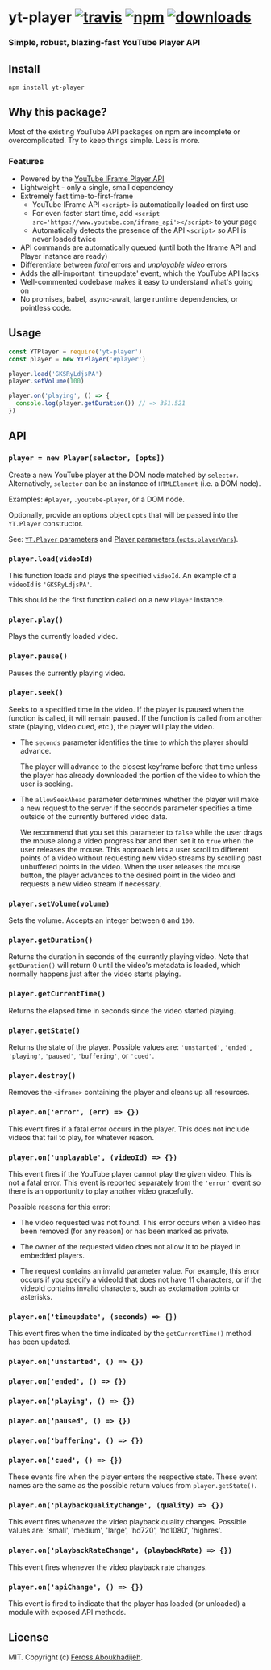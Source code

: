 # yt-player [![travis][travis-image]][travis-url] [![npm][npm-image]][npm-url] [![downloads][downloads-image]][downloads-url]

[travis-image]: https://img.shields.io/travis/feross/yt-player/master.svg
[travis-url]: https://travis-ci.org/feross/yt-player
[npm-image]: https://img.shields.io/npm/v/yt-player.svg
[npm-url]: https://npmjs.org/package/yt-player
[downloads-image]: https://img.shields.io/npm/dm/yt-player.svg
[downloads-url]: https://npmjs.org/package/yt-player

### Simple, robust, blazing-fast YouTube Player API

## Install

```
npm install yt-player
```

## Why this package?

Most of the existing YouTube API packages on npm are incomplete or overcomplicated. Try to keep things simple. Less is more.

### Features

  - Powered by the [YouTube IFrame Player API](https://developers.google.com/youtube/iframe_api_reference)
  - Lightweight - only a single, small dependency
  - Extremely fast time-to-first-frame
    - YouTube IFrame API `<script>` is automatically loaded on first use
    - For even faster start time, add `<script src='https://www.youtube.com/iframe_api'></script>` to your page
    - Automatically detects the presence of the API `<script>` so API is never loaded twice
  - API commands are automatically queued (until both the Iframe API and Player instance are ready)
  - Differentiate between *fatal* errors and *unplayable video* errors
  - Adds the all-important 'timeupdate' event, which the YouTube API lacks
  - Well-commented codebase makes it easy to understand what's going on
  - No promises, babel, async-await, large runtime dependencies, or pointless code.

## Usage

```js
const YTPlayer = require('yt-player')
const player = new YTPlayer('#player')

player.load('GKSRyLdjsPA')
player.setVolume(100)

player.on('playing', () => {
  console.log(player.getDuration()) // => 351.521
})
```

## API

### `player = new Player(selector, [opts])`

Create a new YouTube player at the DOM node matched by `selector`. Alternatively,
`selector` can be an instance of `HTMLElement` (i.e. a DOM node).

Examples: `#player`, `.youtube-player`, or a DOM node.

Optionally, provide an options object `opts` that will be passed into the
`YT.Player` constructor.

See: [`YT.Player` parameters](https://developers.google.com/youtube/player_parameters#Parameters)
and [Player parameters (`opts.playerVars`)](https://developers.google.com/youtube/player_parameters#Parameters).

### `player.load(videoId)`

This function loads and plays the specified `videoId`. An example of a `videoId`
is `'GKSRyLdjsPA'`.

This should be the first function called on a new `Player` instance.

### `player.play()`

Plays the currently loaded video.

### `player.pause()`

Pauses the currently playing video.

### `player.seek()`

Seeks to a specified time in the video. If the player is paused when the function
is called, it will remain paused. If the function is called from another state
(playing, video cued, etc.), the player will play the video.

- The `seconds` parameter identifies the time to which the player should advance.

  The player will advance to the closest keyframe before that time unless the player has already downloaded the portion of the video to which the user is seeking.

- The `allowSeekAhead` parameter determines whether the player will make a new
  request to the server if the seconds parameter specifies a time outside of the
  currently buffered video data.

  We recommend that you set this parameter to `false` while the user drags the mouse
  along a video progress bar and then set it to `true` when the user releases the
  mouse. This approach lets a user scroll to different points of a video without
  requesting new video streams by scrolling past unbuffered points in the video.
  When the user releases the mouse button, the player advances to the desired point
  in the video and requests a new video stream if necessary.

### `player.setVolume(volume)`

Sets the volume. Accepts an integer between `0` and `100`.

### `player.getDuration()`

Returns the duration in seconds of the currently playing video. Note that
`getDuration()` will return 0 until the video's metadata is loaded, which normally
happens just after the video starts playing.

### `player.getCurrentTime()`

Returns the elapsed time in seconds since the video started playing.

### `player.getState()`

Returns the state of the player. Possible values are: `'unstarted'`, `'ended'`,
`'playing'`, `'paused'`, `'buffering'`, or `'cued'`.

### `player.destroy()`

Removes the `<iframe>` containing the player and cleans up all resources.

### `player.on('error', (err) => {})`

This event fires if a fatal error occurs in the player. This does not include
videos that fail to play, for whatever reason.

### `player.on('unplayable', (videoId) => {})`

This event fires if the YouTube player cannot play the given video. This is not a
fatal error. This event is reported separately from the `'error'` event so
there is an opportunity to play another video gracefully.

Possible reasons for this error:

- The video requested was not found. This error occurs when a video has been
  removed (for any reason) or has been marked as private.

- The owner of the requested video does not allow it to be played in embedded
  players.

- The request contains an invalid parameter value. For example, this error occurs
  if you specify a videoId that does not have 11 characters, or if the videoId contains invalid characters, such as exclamation points or asterisks.

### `player.on('timeupdate', (seconds) => {})`

This event fires when the time indicated by the `getCurrentTime()` method has been
updated.

### `player.on('unstarted', () => {})`
### `player.on('ended', () => {})`
### `player.on('playing', () => {})`
### `player.on('paused', () => {})`
### `player.on('buffering', () => {})`
### `player.on('cued', () => {})`

These events fire when the player enters the respective state. These event names
are the same as the possible return values from `player.getState()`.

### `player.on('playbackQualityChange', (quality) => {})`

This event fires whenever the video playback quality changes. Possible
values are: 'small', 'medium', 'large', 'hd720', 'hd1080', 'highres'.

### `player.on('playbackRateChange', (playbackRate) => {})`

This event fires whenever the video playback rate changes.

### `player.on('apiChange', () => {})`

This event is fired to indicate that the player has loaded (or unloaded) a module
with exposed API methods.

## License

MIT. Copyright (c) [Feross Aboukhadijeh](http://feross.org).
